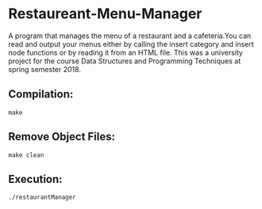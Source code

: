 # Restaureant-Menu-Manager

A program that manages the menu of a restaurant and a cafeteria.You can read and output your menus either by calling the insert
category and insert node functions or by reading it from an HTML file.
This was a university project for the course Data Structures and Programming Techniques at spring semester 2018.

## Compilation:
```
make
```

## Remove Object Files:
```
make clean
```

## Execution:
```
./restaurantManager
```
